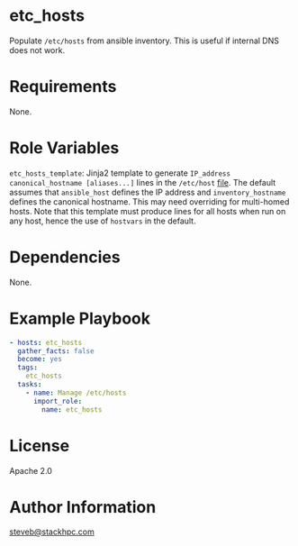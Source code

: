 # etc_hosts

Populate `/etc/hosts` from ansible inventory. This is useful if internal DNS does not work.

# Requirements
None.

# Role Variables

`etc_hosts_template`: Jinja2 template to generate `IP_address canonical_hostname [aliases...]` lines in the `/etc/host` [file](https://man7.org/linux/man-pages/man5/hosts.5.html). The default assumes that `ansible_host` defines the IP address and `inventory_hostname` defines the canonical hostname. This may need overriding for multi-homed hosts. Note that this template must produce lines for all hosts when run on any host, hence the use of `hostvars` in the default.

# Dependencies
None.

# Example Playbook

```yaml
- hosts: etc_hosts
  gather_facts: false
  become: yes
  tags:
    etc_hosts
  tasks:
    - name: Manage /etc/hosts
      import_role:
        name: etc_hosts
```

# License
Apache 2.0

# Author Information
steveb@stackhpc.com
